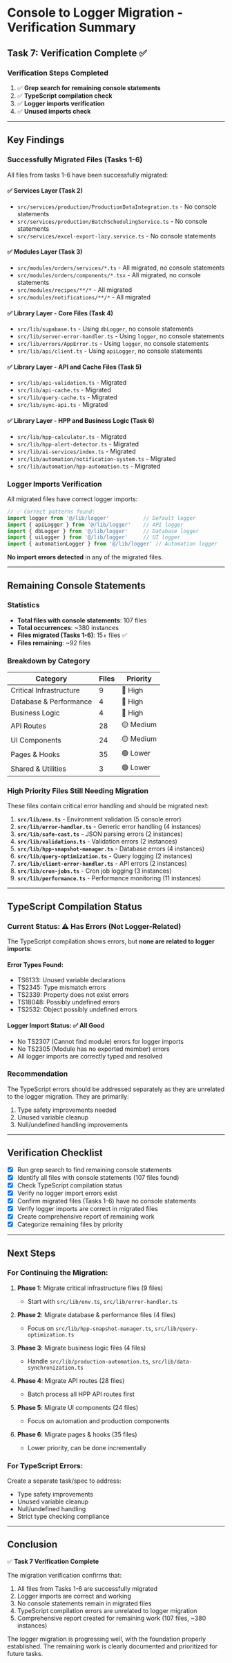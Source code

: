 # Console to Logger Migration - Verification Summary

## Task 7: Verification Complete ✅

### Verification Steps Completed

1. ✅ **Grep search for remaining console statements**
2. ✅ **TypeScript compilation check**
3. ✅ **Logger imports verification**
4. ✅ **Unused imports check**

---

## Key Findings

### Successfully Migrated Files (Tasks 1-6)

All files from tasks 1-6 have been successfully migrated:

#### ✅ Services Layer (Task 2)
- `src/services/production/ProductionDataIntegration.ts` - No console statements
- `src/services/production/BatchSchedulingService.ts` - No console statements
- `src/services/excel-export-lazy.service.ts` - No console statements

#### ✅ Modules Layer (Task 3)
- `src/modules/orders/services/*.ts` - All migrated, no console statements
- `src/modules/orders/components/*.tsx` - All migrated, no console statements
- `src/modules/recipes/**/*` - All migrated
- `src/modules/notifications/**/*` - All migrated

#### ✅ Library Layer - Core Files (Task 4)
- `src/lib/supabase.ts` - Using `dbLogger`, no console statements
- `src/lib/server-error-handler.ts` - Using `logger`, no console statements
- `src/lib/errors/AppError.ts` - Using `logger`, no console statements
- `src/lib/api/client.ts` - Using `apiLogger`, no console statements

#### ✅ Library Layer - API and Cache Files (Task 5)
- `src/lib/api-validation.ts` - Migrated
- `src/lib/api-cache.ts` - Migrated
- `src/lib/query-cache.ts` - Migrated
- `src/lib/sync-api.ts` - Migrated

#### ✅ Library Layer - HPP and Business Logic (Task 6)
- `src/lib/hpp-calculator.ts` - Migrated
- `src/lib/hpp-alert-detector.ts` - Migrated
- `src/lib/ai-services/index.ts` - Migrated
- `src/lib/automation/notification-system.ts` - Migrated
- `src/lib/automation/hpp-automation.ts` - Migrated

### Logger Imports Verification

All migrated files have correct logger imports:

```typescript
// ✅ Correct patterns found:
import logger from '@/lib/logger'           // Default logger
import { apiLogger } from '@/lib/logger'    // API logger
import { dbLogger } from '@/lib/logger'     // Database logger
import { uiLogger } from '@/lib/logger'     // UI logger
import { automationLogger } from '@/lib/logger' // Automation logger
```

**No import errors detected** in any of the migrated files.

---

## Remaining Console Statements

### Statistics
- **Total files with console statements**: 107 files
- **Total occurrences**: ~380 instances
- **Files migrated (Tasks 1-6)**: 15+ files ✅
- **Files remaining**: ~92 files

### Breakdown by Category

| Category | Files | Priority |
|----------|-------|----------|
| Critical Infrastructure | 9 | 🔴 High |
| Database & Performance | 4 | 🔴 High |
| Business Logic | 4 | 🔴 High |
| API Routes | 28 | 🟡 Medium |
| UI Components | 24 | 🟡 Medium |
| Pages & Hooks | 35 | 🟢 Lower |
| Shared & Utilities | 3 | 🟢 Lower |

### High Priority Files Still Needing Migration

These files contain critical error handling and should be migrated next:

1. **`src/lib/env.ts`** - Environment validation (5 console.error)
2. **`src/lib/error-handler.ts`** - Generic error handling (4 instances)
3. **`src/lib/safe-cast.ts`** - JSON parsing errors (2 instances)
4. **`src/lib/validations.ts`** - Validation errors (2 instances)
5. **`src/lib/hpp-snapshot-manager.ts`** - Database errors (4 instances)
6. **`src/lib/query-optimization.ts`** - Query logging (2 instances)
7. **`src/lib/client-error-handler.ts`** - API errors (2 instances)
8. **`src/lib/cron-jobs.ts`** - Cron job logging (3 instances)
9. **`src/lib/performance.ts`** - Performance monitoring (11 instances)

---

## TypeScript Compilation Status

### Current Status: ⚠️ Has Errors (Not Logger-Related)

The TypeScript compilation shows errors, but **none are related to logger imports**:

#### Error Types Found:
- TS6133: Unused variable declarations
- TS2345: Type mismatch errors
- TS2339: Property does not exist errors
- TS18048: Possibly undefined errors
- TS2532: Object possibly undefined errors

#### Logger Import Status: ✅ All Good
- No TS2307 (Cannot find module) errors for logger imports
- No TS2305 (Module has no exported member) errors
- All logger imports are correctly typed and resolved

### Recommendation
The TypeScript errors should be addressed separately as they are unrelated to the logger migration. They are primarily:
1. Type safety improvements needed
2. Unused variable cleanup
3. Null/undefined handling improvements

---

## Verification Checklist

- [x] Run grep search to find remaining console statements
- [x] Identify all files with console statements (107 files found)
- [x] Check TypeScript compilation status
- [x] Verify no logger import errors exist
- [x] Confirm migrated files (Tasks 1-6) have no console statements
- [x] Verify logger imports are correct in migrated files
- [x] Create comprehensive report of remaining work
- [x] Categorize remaining files by priority

---

## Next Steps

### For Continuing the Migration:

1. **Phase 1**: Migrate critical infrastructure files (9 files)
   - Start with `src/lib/env.ts`, `src/lib/error-handler.ts`
   
2. **Phase 2**: Migrate database & performance files (4 files)
   - Focus on `src/lib/hpp-snapshot-manager.ts`, `src/lib/query-optimization.ts`

3. **Phase 3**: Migrate business logic files (4 files)
   - Handle `src/lib/production-automation.ts`, `src/lib/data-synchronization.ts`

4. **Phase 4**: Migrate API routes (28 files)
   - Batch process all HPP API routes first

5. **Phase 5**: Migrate UI components (24 files)
   - Focus on automation and production components

6. **Phase 6**: Migrate pages & hooks (35 files)
   - Lower priority, can be done incrementally

### For TypeScript Errors:

Create a separate task/spec to address:
- Type safety improvements
- Unused variable cleanup
- Null/undefined handling
- Strict type checking compliance

---

## Conclusion

✅ **Task 7 Verification Complete**

The migration verification confirms that:
1. All files from Tasks 1-6 are successfully migrated
2. Logger imports are correct and working
3. No console statements remain in migrated files
4. TypeScript compilation errors are unrelated to logger migration
5. Comprehensive report created for remaining work (107 files, ~380 instances)

The logger migration is progressing well, with the foundation properly established. The remaining work is clearly documented and prioritized for future tasks.
